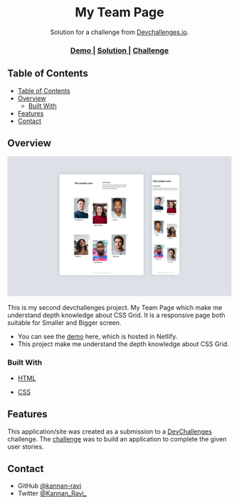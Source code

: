 <!-- Please update value in the {}  -->

<h1 align="center">My Team Page</h1>

<div align="center">
   Solution for a challenge from  <a href="http://devchallenges.io" target="_blank">Devchallenges.io</a>.
</div>

<div align="center">
  <h3>
    <a href="https://my-team-page-kannan.netlify.app/">
      Demo
    </a>
    <span> | </span>
    <a href="https://devchallenges.io/solutions/DBkDg8i6KgSGimWjXpuM">
      Solution
    </a>
    <span> | </span>
    <a href="https://devchallenges.io/challenges/hhmesazsqgKXrTkYkt0U">
      Challenge
    </a>
  </h3>
</div>

<!-- TABLE OF CONTENTS -->

## Table of Contents

- [Table of Contents](#table-of-contents)
- [Overview](#overview)
  - [Built With](#built-with)
- [Features](#features)
- [Contact](#contact)

<!-- OVERVIEW -->

## Overview

![screenshot](https://github.com/kannan-ravi/devchallenges/blob/main/My-Team-Page/src/Showcasse-image.png?raw=true)


This is my second devchallenges project. My Team Page which make me understand depth knowledge about CSS Grid. It is a responsive page both suitable for Smaller and Bigger screen.


- You can see the [demo](https://my-team-page-kannan.netlify.app/) here, which is hosted in Netlify.
- This project make me understand the depth knowledge about CSS Grid.

### Built With

<!-- This section should list any major frameworks that you built your project using. Here are a few examples.-->

- [HTML](https://www.w3schools.com/html/)

- [CSS](https://www.w3schools.com/css/default.asp)

## Features

<!-- List the features of your application or follow the template. Don't share the figma file here :) -->

This application/site was created as a submission to a [DevChallenges](https://devchallenges.io/challenges) challenge. The [challenge](https://devchallenges.io/challenges/hhmesazsqgKXrTkYkt0U) was to build an application to complete the given user stories.


## Contact

- GitHub [@kannan-ravi](https://github.com/kannan-ravi)
- Twitter [@Kannan_Ravi_](https://twitter.com/Kannan_Ravi_)
